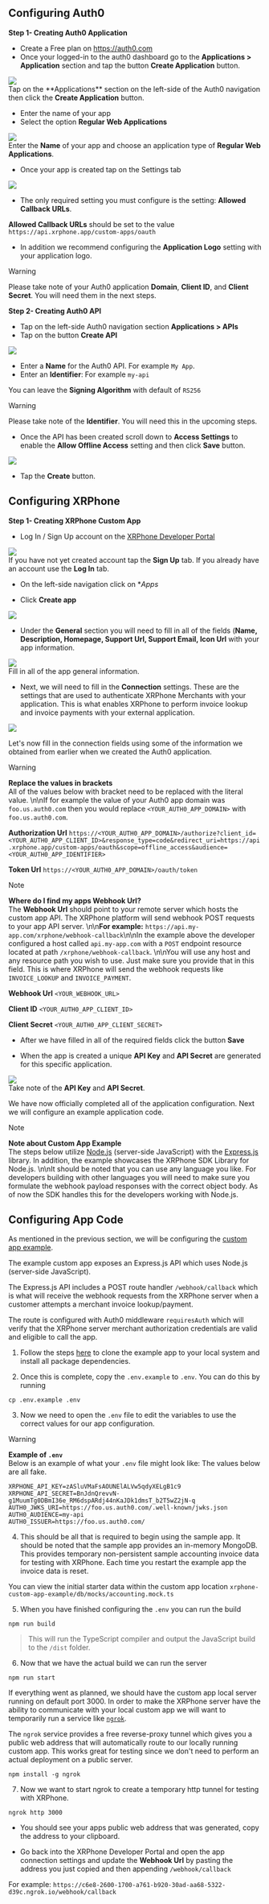 ## Configuring Auth0

**Step 1- Creating Auth0 Application**

- Create a Free plan on https://auth0.com
- Once your logged-in to the auth0 dashboard go to the **Applications > Application** section and tap the button **Create Application** button.

<img src="https://files.readme.io/d610ee0-Screen_Shot_2022-07-22_at_3.18.06_PM.png" class="border" />
<div class="caption">Tap on the **Applications** section on the left-side of the Auth0 navigation then click the <b>Create Application</b> button.</div>

- Enter the name of your app
- Select the option **Regular Web Applications** 

<img src="https://files.readme.io/825ee0e-Screen_Shot_2022-07-22_at_3.29.57_PM.png" class="border" />
<div class="caption">Enter the <b>Name</b> of your app and choose an application type of <b>Regular Web Applications</b>.</div>

- Once your app is created tap on the Settings tab

<img src="https://files.readme.io/c134c13-Screen_Shot_2022-07-22_at_3.48.39_PM.png" class="border" />

- The only required setting you must configure is the setting: **Allowed Callback URLs**.

**Allowed Callback URLs** should be set to the value `https://api.xrphone.app/custom-apps/oauth`

- In addition we recommend configuring the **Application Logo** setting with your application logo.

>[!WARNING]
>Please take note of your Auth0 application **Domain**, **Client ID**, and **Client Secret**. You will need them in the next steps.

**Step 2- Creating Auth0 API**
- Tap on the left-side Auth0 navigation section **Applications > APIs**
- Tap on the button **Create API**

<img src="https://files.readme.io/33c0df0-Screen_Shot_2022-07-22_at_4.04.02_PM.png" class="border" />

- Enter a **Name** for the Auth0 API. For example `My App`. 
- Enter an **Identifier**: For example `my-api` 

You can leave the **Signing Algorithm** with default of `RS256` 

>[!WARNING]
>Please take note of the **Identifier**. You will need this in the upcoming steps.

- Once the API has been created scroll down to **Access Settings** to enable the **Allow Offline Access** setting and then click **Save** button.

<img src="https://files.readme.io/c26faf7-Screen_Shot_2022-07-22_at_4.13.53_PM.png" class="border" />

- Tap the **Create** button.

## Configuring XRPhone

**Step 1- Creating XRPhone Custom App**

- Log In / Sign Up account on the [XRPhone Developer Portal](https://developer.xrphone.app)

<img src="https://files.readme.io/3fc6c4b-Screen_Shot_2022-07-22_at_4.21.05_PM.png" class="border" />
<div class="caption">If you have not yet created account tap the <b>Sign Up</b> tab. If you already have an account use the <b>Log In</b> tab.</div>

- On the left-side navigation click on **Apps* 

- Click **Create app**

<img src="https://files.readme.io/4f36142-Screen_Shot_2022-07-22_at_1.25.34_PM.png" class="border" />

- Under the **General** section you will need to fill in all of the fields (**Name, Description, Homepage, Support Url, Support Email, Icon Url** with your app information. 

<img src="https://files.readme.io/a7b149b-Screen_Shot_2022-07-22_at_1.31.43_PM.png" class="border" />
<div class="caption">Fill in all of the app general information.</div>

 - Next, we will need to fill in the **Connection** settings. These are the settings that are used to authenticate XRPhone Merchants with your application. This is what enables XRPhone to perform invoice lookup and invoice payments with your external application.

<img src="https://files.readme.io/6421737-Screen_Shot_2022-07-22_at_1.43.51_PM.png" class="border" />

Let's now fill in the connection fields using some of the information we obtained from earlier when we created the Auth0 application.

>[!WARNING]
><b>Replace the values in brackets</b><br>
All of the values below with bracket need to be replaced with the literal value. \n\nIf for example the value of your Auth0 app domain was `foo.us.auth0.com` then you would replace `<YOUR_AUTH0_APP_DOMAIN>` with `foo.us.auth0.com`.

**Authorization Url**
`https://<YOUR_AUTH0_APP_DOMAIN>/authorize?client_id=<YOUR_AUTH0_APP_CLIENT_ID>&response_type=code&redirect_uri=https://api.xrphone.app/custom-apps/oauth&scope=offline_access&audience=<YOUR_AUTH0_APP_IDENTIFIER>`

**Token Url**
`https://<YOUR_AUTH0_APP_DOMAIN>/oauth/token`

>[!NOTE]
><b>Where do I find my apps Webhook Url?</b><br>
The **Webhook Url** should point to your remote server which hosts the custom app API. The XRPhone platform will send webhook POST requests to your app API server. \n\n**For example:** `https://api.my-app.com/xrphone/webhook-callback`\n\nIn the example above the developer configured a host called `api.my-app.com` with a `POST` endpoint resource located at path `/xrphone/webhook-callback`. \n\nYou will use any host and any resource path you wish to use. Just make sure you provide that in this field. This is where XRPhone will send the webhook requests like `INVOICE_LOOKUP` and `INVOICE_PAYMENT`.

**Webhook Url**
`<YOUR_WEBHOOK_URL>`

**Client ID**
`<YOUR_AUTH0_APP_CLIENT_ID>`

**Client Secret** 
`<YOUR_AUTH0_APP_CLIENT_SECRET>`

- After we have filled in all of the required fields click the button **Save**

- When the app is created a unique **API Key** and **API Secret** are generated for this specific application. 

<img src="https://files.readme.io/511c773-Screen_Shot_2022-07-22_at_2.01.08_PM.png" class="border" />
<div class="caption">Take note of the <b>API Key</b> and <b>API Secret</b>.</div>

We have now officially completed all of the application configuration. Next we will configure an example application code.

>[!NOTE]
><b>Note about Custom App Example</b><br>
The steps below utilize [Node.js](https://nodejs.org) (server-side JavaScript) with the [Express.js](https://expressjs.com) library. In addition, the example showcases the XRPhone SDK Library for Node.js. \n\nIt should be noted that you can use any language you like. For developers building with other languages you will need to make sure you formulate the webhook payload responses with the correct object body. As of now the SDK handles this for the developers working with Node.js.

## Configuring App Code

As mentioned in the previous section, we will be configuring the [custom app example](https://github.com/XRPhone/xrphone-custom-app-example-expressjs). 

The example custom app exposes an Express.js API which uses Node.js (server-side JavaScript). 

The Express.js API includes a POST route handler `/webhook/callback` which is what will receive the webhook requests from the XRPhone server when a customer attempts a merchant invoice lookup/payment. 

The route is configured with Auth0 middleware `requiresAuth` which will verify that the XRPhone server merchant authorization credentials are valid and eligible to call the app. 

1. Follow the steps [here](/v0.0.1/Developer%20Portal/custom-app-example.md) to clone the example app to your local system and install all package dependencies. 

2. Once this is complete, copy the `.env.example` to `.env`. You can do this by running 

```shell
cp .env.example .env
```

3. Now we need to open the `.env` file to edit the variables to use the correct values for our app configuration.

>[!WARNING]
><b>Example of `.env`</b><br>
Below is an example of what your `.env` file might look like: The values below are all fake.

```shell
XRPHONE_API_KEY=zASluVMaFsAOUNElALVw5qdyXELgB1c9
XRPHONE_API_SECRET=BnJdnQrevvN-g1MuumTg0DBmI36e_RM6dspARdj44nKaJDk1dmsT_b2T5wZ2jN-q
AUTH0_JWKS_URI=https://foo.us.auth0.com/.well-known/jwks.json
AUTH0_AUDIENCE=my-api
AUTH0_ISSUER=https://foo.us.auth0.com/
```

4. This should be all that is required to begin using the sample app. It should be noted that the sample app provides an in-memory MongoDB. This provides temporary non-persistent sample accounting invoice data for testing with XRPhone. Each time you restart the example app the invoice data is reset.

You can view the initial starter data within the custom app location `xrphone-custom-app-example/db/mocks/accounting.mock.ts`

5. When you have finished configuring the `.env` you can run the build

```shell
npm run build
```

> This will run the TypeScript compiler and output the JavaScript build to the `/dist` folder.

6. Now that we have the actual build we can run the server 

```shell
npm run start
```

If everything went as planned, we should have the custom app local server running on default port 3000. In order to make the XRPhone server have the ability to communicate with your local custom app we will want to temporarily run a service like [`ngrok`](https://ngrok.com/). 

The `ngrok` service provides a free reverse-proxy tunnel which gives you a public web address that will automatically route to our locally running custom app. This works great for testing since we don't need to perform an actual deployment on a public server.

```shell
npm install -g ngrok
```

7. Now we want to start ngrok to create a temporary http tunnel for testing with XRPhone.

```shell
ngrok http 3000
```

- You should see your apps public web address that was generated, copy the address to your clipboard.

- Go back into the XRPhone Developer Portal and open the app connection settings and update the **Webhook Url** by pasting the address you just copied and then appending `/webhook/callback`

For example:
`https://c6e8-2600-1700-a761-b920-30ad-aa68-5322-d39c.ngrok.io/webhook/callback`